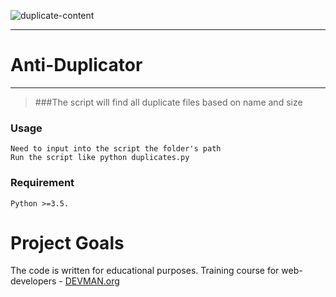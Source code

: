 ![duplicate-content](https://cloud.githubusercontent.com/assets/22424468/21593303/e0f7fd30-d13f-11e6-8bab-41c745a34455.png)
____
# Anti-Duplicator
____

> ###The script will find all duplicate files based on name and size

### Usage

    Need to input into the script the folder's path
    Run the script like python duplicates.py

### Requirement
    
    Python >=3.5.

# Project Goals

The code is written for educational purposes. Training course for web-developers - [DEVMAN.org](https://devman.org)